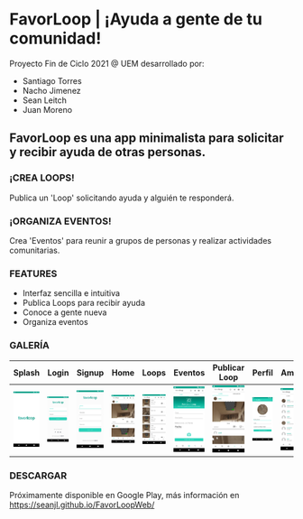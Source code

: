 # FavorLoop | ¡Ayuda a gente de tu comunidad!
Proyecto Fin de Ciclo 2021 @ UEM desarrollado por:

- Santiago Torres  
- Nacho Jimenez  
- Sean Leitch  
- Juan Moreno  

## FavorLoop es una app minimalista para solicitar y recibir ayuda de otras personas.

### ¡CREA LOOPS!  
Publica un 'Loop' solicitando ayuda y alguién te responderá.

### ¡ORGANIZA EVENTOS!  
Crea 'Eventos' para reunir a grupos de personas y realizar actividades comunitarias.

### FEATURES


- Interfaz sencilla e intuitiva
- Publica Loops para recibir ayuda
- Conoce a gente nueva
- Organiza eventos


### GALERÍA
| Splash | Login | Signup | Home | Loops | Eventos | Publicar Loop | Perfil | Amigos |
|:-:|:-:|:-:|:-:|-|-|-|-|-|
| ![](app/img/splash.jpg) | ![](app/img/login.jpg) | ![](app/img/signup.jpg) | ![](app/img/home.jpg) | ![](app/img/eventos.jpg) | ![](app/img/publicaciones.jpg) | ![](app/img/loops.jpg) | ![](app/img/perfil.jpg) | ![](app/img/busqueda.jpg) |

### DESCARGAR
Próximamente disponible en Google Play, más información en https://seanjl.github.io/FavorLoopWeb/
